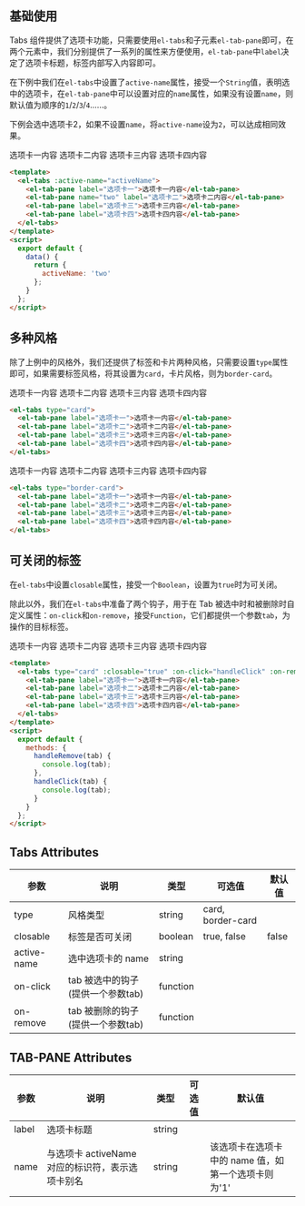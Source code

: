 <script>
  export default {
    data() {
      return {
        tabs: [{
          title: '选项卡一',
          content: '选项卡一内容'
        },{
          title: '选项卡二',
          content: '选项卡二内容'
        },{
          title: '选项卡三',
          content: '选项卡三内容'
        },{
          title: '选项卡四',
          content: '选项卡四内容'
        }],
        activeName: 'two',
        activeName2: ''
      }
    },
    methods: {
      handleRemove(tab) {
        console.log(tab);
      },
      handleClick(tab, event) {
        console.log(tab, event);
      }
    }
  }
</script>
<style>
  .el-tabs {
    margin-bottom: 30px;
  }
</style>

## 基础使用

Tabs 组件提供了选项卡功能，只需要使用`el-tabs`和子元素`el-tab-pane`即可，在两个元素中，我们分别提供了一系列的属性来方便使用，`el-tab-pane`中`label`决定了选项卡标题，标签内部写入内容即可。

在下例中我们在`el-tabs`中设置了`active-name`属性，接受一个`String`值，表明选中的选项卡，在`el-tab-pane`中可以设置对应的`name`属性，如果没有设置`name`，则默认值为顺序的`1`/`2`/`3`/`4`……。

下例会选中选项卡2，如果不设置`name`，将`active-name`设为`2`，可以达成相同效果。

<div>
  <el-tabs>
    <el-tab-pane label="选项卡一">选项卡一内容</el-tab-pane>
    <el-tab-pane name="two" label="选项卡二">选项卡二内容</el-tab-pane>
    <el-tab-pane label="选项卡三">选项卡三内容</el-tab-pane>
    <el-tab-pane label="选项卡四">选项卡四内容</el-tab-pane>
  </el-tabs>
</div>

```html
<template>
  <el-tabs :active-name="activeName">
    <el-tab-pane label="选项卡一">选项卡一内容</el-tab-pane>
    <el-tab-pane name="two" label="选项卡二">选项卡二内容</el-tab-pane>
    <el-tab-pane label="选项卡三">选项卡三内容</el-tab-pane>
    <el-tab-pane label="选项卡四">选项卡四内容</el-tab-pane>
  </el-tabs>
</template>
<script>
  export default {
    data() {
      return {
        activeName: 'two'
      };
    }
  };
</script>
```

## 多种风格

除了上例中的风格外，我们还提供了标签和卡片两种风格，只需要设置`type`属性即可，如果需要标签风格，将其设置为`card`，卡片风格，则为`border-card`。

<div>
  <el-tabs type="card">
    <el-tab-pane label="选项卡一">选项卡一内容</el-tab-pane>
    <el-tab-pane label="选项卡二">选项卡二内容</el-tab-pane>
    <el-tab-pane label="选项卡三">选项卡三内容</el-tab-pane>
    <el-tab-pane label="选项卡四">选项卡四内容</el-tab-pane>
  </el-tabs>
</div>

```html
<el-tabs type="card">
  <el-tab-pane label="选项卡一">选项卡一内容</el-tab-pane>
  <el-tab-pane label="选项卡二">选项卡二内容</el-tab-pane>
  <el-tab-pane label="选项卡三">选项卡三内容</el-tab-pane>
  <el-tab-pane label="选项卡四">选项卡四内容</el-tab-pane>
</el-tabs>
```

<div>
  <el-tabs type="border-card">
    <el-tab-pane label="选项卡一">选项卡一内容</el-tab-pane>
    <el-tab-pane label="选项卡二">选项卡二内容</el-tab-pane>
    <el-tab-pane label="选项卡三">选项卡三内容</el-tab-pane>
    <el-tab-pane label="选项卡四">选项卡四内容</el-tab-pane>
  </el-tabs>
</div>

```html
<el-tabs type="border-card">
  <el-tab-pane label="选项卡一">选项卡一内容</el-tab-pane>
  <el-tab-pane label="选项卡二">选项卡二内容</el-tab-pane>
  <el-tab-pane label="选项卡三">选项卡三内容</el-tab-pane>
  <el-tab-pane label="选项卡四">选项卡四内容</el-tab-pane>
</el-tabs>
```

## 可关闭的标签

在`el-tabs`中设置`closable`属性，接受一个`Boolean`，设置为`true`时为可关闭。

除此以外，我们在`el-tabs`中准备了两个钩子，用于在 Tab 被选中时和被删除时自定义属性：`on-click`和`on-remove`，接受`Function`，它们都提供一个参数`tab`，为操作的目标标签。

<div>
  <el-tabs type="card" :closable="true" :on-click="handleClick" :on-remove="handleRemove">
    <el-tab-pane label="选项卡一">选项卡一内容</el-tab-pane>
    <el-tab-pane label="选项卡二">选项卡二内容</el-tab-pane>
    <el-tab-pane label="选项卡三">选项卡三内容</el-tab-pane>
    <el-tab-pane label="选项卡四">选项卡四内容</el-tab-pane>
  </el-tabs>
</div>

```html
<template>
  <el-tabs type="card" :closable="true" :on-click="handleClick" :on-remove="handleRemove">
    <el-tab-pane label="选项卡一">选项卡一内容</el-tab-pane>
    <el-tab-pane label="选项卡二">选项卡二内容</el-tab-pane>
    <el-tab-pane label="选项卡三">选项卡三内容</el-tab-pane>
    <el-tab-pane label="选项卡四">选项卡四内容</el-tab-pane>
  </el-tabs>
</template>
<script>
  export default {
    methods: {
      handleRemove(tab) {
        console.log(tab);
      },
      handleClick(tab) {
        console.log(tab);
      }
    }
  };
</script>
```

## Tabs Attributes
| 参数       | 说明     | 类型      | 可选值       | 默认值   |
|---------- |-------- |---------- |-------------  |-------- |
| type     | 风格类型   | string   | card, border-card  |         |
| closable  | 标签是否可关闭   | boolean   | true, false |  false  |
| active-name  | 选中选项卡的 name  | string   |    |    |
| on-click  | tab 被选中的钩子(提供一个参数tab)  | function | |    |
| on-remove  | tab 被删除的钩子(提供一个参数tab)  | function |   |

## TAB-PANE Attributes
| 参数       | 说明     | 类型      | 可选值       | 默认值   |
|---------- |-------- |---------- |-------------  |-------- |
| label     | 选项卡标题   | string   |  |         |
| name       | 与选项卡 activeName 对应的标识符，表示选项卡别名   | string   |  |  该选项卡在选项卡中的 name 值，如第一个选项卡则为'1'  |
